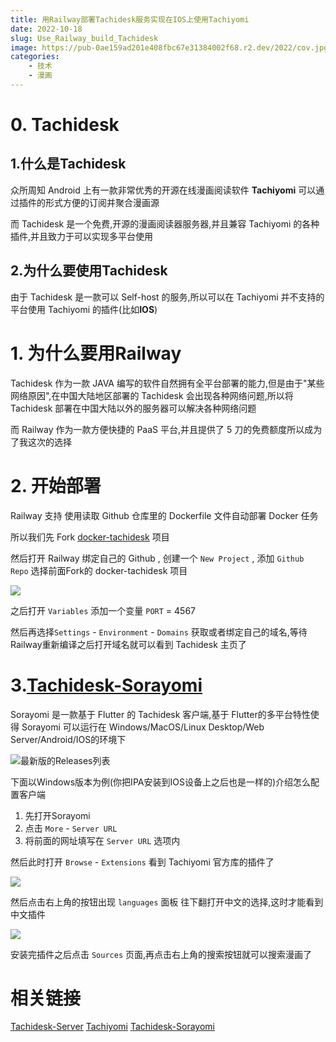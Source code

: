 ```yaml
---
title: 用Railway部署Tachidesk服务实现在IOS上使用Tachiyomi
date: 2022-10-18
slug: Use_Railway_build_Tachidesk
image: https://pub-0ae159ad201e408fbc67e31384002f68.r2.dev/2022/cov.jpg
categories:
    - 技术
    - 漫画
---
```


# 0. Tachidesk

## 1.什么是Tachidesk

众所周知 Android 上有一款非常优秀的开源在线漫画阅读软件 **Tachiyomi** 可以通过插件的形式方便的订阅并聚合漫画源

而 Tachidesk 是一个免费,开源的漫画阅读器服务器,并且兼容 Tachiyomi 的各种插件,并且致力于可以实现多平台使用

## 2.为什么要使用Tachidesk

由于 Tachidesk 是一款可以 Self-host 的服务,所以可以在 Tachiyomi 并不支持的平台使用 Tachiyomi 的插件(比如**IOS**)

# 1. 为什么要用Railway

Tachidesk 作为一款 JAVA 编写的软件自然拥有全平台部署的能力,但是由于"某些网络原因",在中国大陆地区部署的 Tachidesk 会出现各种网络问题,所以将 Tachidesk 部署在中国大陆以外的服务器可以解决各种网络问题

而 Railway 作为一款方便快捷的 PaaS 平台,并且提供了 5 刀的免费额度所以成为了我这次的选择

# 2. 开始部署

Railway 支持 使用读取 Github 仓库里的 Dockerfile 文件自动部署 Docker 任务

所以我们先 Fork [docker-tachidesk](https://github.com/Suwayomi/docker-tachidesk) 项目

然后打开 Railway 绑定自己的 Github , 创建一个 `New Project` , 添加 `Github Repo` 选择前面Fork的 docker-tachidesk 项目

![](https://pub-0ae159ad201e408fbc67e31384002f68.r2.dev/2022/Oat392lF7o.png)

之后打开 `Variables` 添加一个变量 `PORT` = 4567

然后再选择`Settings` - `Environment` - `Domains` 获取或者绑定自己的域名,等待Railway重新编译之后打开域名就可以看到 Tachidesk 主页了

# 3.**[Tachidesk-Sorayomi](https://github.com/Suwayomi/Tachidesk-Sorayomi)**

Sorayomi 是一款基于 Flutter 的 Tachidesk 客户端,基于 Flutter的多平台特性使得 Sorayomi 可以运行在 Windows/MacOS/Linux Desktop/Web Server/Android/IOS的环境下

![最新版的Releases列表](https://pub-0ae159ad201e408fbc67e31384002f68.r2.dev/2022/w4L6F3TlRf.png)

下面以Windows版本为例(你把IPA安装到IOS设备上之后也是一样的)介绍怎么配置客户端

1. 先打开Sorayomi
2. 点击 `More` - `Server URL`
3. 将前面的网址填写在 `Server URL` 选项内

然后此时打开 `Browse` - `Extensions` 看到 Tachiyomi 官方库的插件了

![](https://pub-0ae159ad201e408fbc67e31384002f68.r2.dev/2022/MPDmP3ctLW.png)

然后点击右上角的按钮出现 `languages` 面板 往下翻打开中文的选择,这时才能看到中文插件

![](https://pub-0ae159ad201e408fbc67e31384002f68.r2.dev/2022/5OKkPw4N0A.png)

安装完插件之后点击 `Sources` 页面,再点击右上角的搜索按钮就可以搜索漫画了

# 相关链接

[Tachidesk-Server](https://github.com/Suwayomi/Tachidesk-Server)
[Tachiyomi](https://tachiyomi.org/)
[Tachidesk-Sorayomi](https://github.com/Suwayomi/Tachidesk-Sorayomi)
